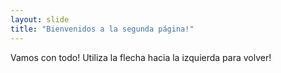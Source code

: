 ```yaml
---
layout: slide
title: "Bienvenidos a la segunda página!"
---
```

Vamos con todo!
Utiliza la flecha hacia la izquierda para volver!
